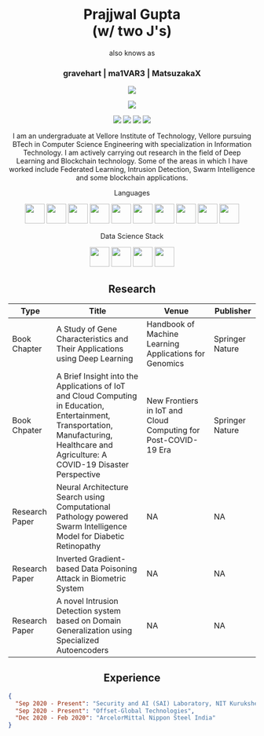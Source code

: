 <!-- <div align="center"> -->
<!-- <img src="https://media.giphy.com/media/3o7aCYCZL0hA0S5Ff2/giphy.gif?cid=790b7611daa23e75f720c15a68d510b173286b0d4ccda82c&rid=giphy.gif&ct=s" width="200"> -->
<!-- <img src="https://media.giphy.com/media/5Zesu5VPNGJlm/giphy-downsized.gif?cid=790b76116a38e6304ccc9ef692471b63191a4bc303f7476a&rid=giphy-downsized.gif&ct=g" width="600">
</div> -->

<h1 align="center" style="border-bottom: none">Prajjwal Gupta <br>(w/ two J's)<br></h1>
<p align="center"> also knows as </p>
<h3 align="center"> <b>gravehart</b> | <b>ma1VAR3</b> | <b>MatsuzakaX</b></h3>
<p align="center">
  <img src="https://readme-typing-svg.herokuapp.com/?lines=Let's+talk+in+data+or+tokens!&font=Fira%20Code&center=true&width=380&height=50">
</p>
<div align="center">

![](https://komarev.com/ghpvc/?username=ma1VAR3&color=blue)

</div>

<p align="center">
<a href="https://twitter.com/withtwojs"><img src="https://img.shields.io/badge/withtwojs-%231DA1F2.svg?style=for-the-badge&logo=Twitter&logoColor=white" /></a>
<a href="https://www.instagram.com/prajjwalgupta_/"><img src="https://img.shields.io/badge/prajjwalgupta_-%23E4405F.svg?style=for-the-badge&logo=Instagram&logoColor=white" /></a>
<a href="https://www.linkedin.com/in/prajjwal-gupta-9bb9381a5/"><img src="https://img.shields.io/badge/linkedin-%230077B5.svg?style=for-the-badge&logo=linkedin&logoColor=white"/></a>   
<a href="https://www.youtube.com/channel/UCOSzXxncJLngdEEhMAR5Lww"><img src="https://img.shields.io/badge/GraveTV-%23FF0000.svg?style=for-the-badge&logo=YouTube&logoColor=white"/></a> 
</p>

<p align="center">I am an undergraduate at Vellore Institute of Technology, Vellore pursuing BTech in Computer Science Engineering with specialization in Information Technology. I am actively carrying out research in the field of Deep Learning and Blockchain technology. Some of the areas in which I have worked include Federated Learning, Intrusion Detection, Swarm Intelligence and some blockchain applications.</p>

<p align="center">Languages</p>
<p align="center">
<img src="https://cdn.jsdelivr.net/gh/devicons/devicon/icons/python/python-original.svg" width="40"/>
<img src="https://cdn.jsdelivr.net/gh/devicons/devicon/icons/c/c-original.svg" width="40"/>
<img src="https://cdn.jsdelivr.net/gh/devicons/devicon/icons/cplusplus/cplusplus-original.svg" width="40"/>
<img src="https://cdn.jsdelivr.net/gh/devicons/devicon/icons/java/java-original.svg" width="40"/>
<img src="https://cdn.jsdelivr.net/gh/devicons/devicon/icons/html5/html5-original.svg" width="40"/>
<img src="https://cdn.jsdelivr.net/gh/devicons/devicon/icons/css3/css3-original.svg" width="40"/>
<img src="https://cdn.jsdelivr.net/gh/devicons/devicon/icons/javascript/javascript-original.svg" width="40"/>
<img src="https://cdn.jsdelivr.net/gh/devicons/devicon/icons/mysql/mysql-original.svg" width="40"/>
<img src="https://banner2.cleanpng.com/20180411/kjq/kisspng-solidity-ethereum-blockchain-smart-contract-progra-blockchain-5ace81fe0c9514.6143250015234831340515.jpg" width="40"/>
<img src="https://cdn.jsdelivr.net/gh/devicons/devicon/icons/bash/bash-original.svg" width="40"/>
</p>

<p align="center">Data Science Stack</p>
<p align="center">
<img src="https://cdn.jsdelivr.net/gh/devicons/devicon/icons/tensorflow/tensorflow-original.svg" width="40"/>
<img src="https://cdn.jsdelivr.net/gh/devicons/devicon/icons/jupyter/jupyter-original-wordmark.svg" width="40"/>
<img src="https://cdn.jsdelivr.net/gh/devicons/devicon/icons/numpy/numpy-original.svg" width="40"/>
<img src="https://cdn.jsdelivr.net/gh/devicons/devicon/icons/pandas/pandas-original.svg" width="40"/>
</p>

<h2 align="center">Research</h2>

<table>
<thead>
  <tr>
    <th>Type</th>
    <th>Title</th>
    <th>Venue</th>
    <th>Publisher</th>
  </tr>
</thead>
<tbody>
  <tr>
    <td>Book Chapter</td>
    <td>A Study of Gene Characteristics and Their Applications using Deep Learning</td>
    <td>Handbook of Machine Learning Applications for Genomics</td>
    <td>Springer Nature</td>
  </tr>
  <tr>
    <td>Book Chpater</td>
    <td>A Brief Insight into the Applications of IoT and Cloud Computing in Education, Entertainment, Transportation, <br>Manufacturing, Healthcare and Agriculture: A COVID-19 Disaster Perspective</td>
    <td>New Frontiers in IoT and Cloud Computing for Post-COVID-19 Era</td>
    <td>Springer Nature</td>
  </tr>
  <tr>
    <td>Research Paper</td>
    <td>Neural Architecture Search using Computational Pathology powered Swarm Intelligence Model for Diabetic Retinopathy</td>
    <td>NA</td>
    <td>NA</td>
  </tr>
  <tr>
    <td>Research Paper</td>
    <td>Inverted Gradient-based Data Poisoning Attack in Biometric System</td>
    <td>NA</td>
    <td>NA</td>
  </tr>
  <tr>
    <td>Research Paper</td>
    <td>A novel Intrusion Detection system based on Domain Generalization using Specialized Autoencoders</td>
    <td>NA</td>
    <td>NA</td>
  </tr>
</tbody>
</table>

<!-- <p align="center">Web Development and Blockchain Stack</p>
<p align="center">
<img src="https://cdn.jsdelivr.net/gh/devicons/devicon/icons/bootstrap/bootstrap-original.svg" width="40"/>
<img src="https://cdn.jsdelivr.net/gh/devicons/devicon/icons/express/express-original.svg" width="40"/>
<img src="https://cdn.jsdelivr.net/gh/devicons/devicon/icons/nodejs/nodejs-original.svg" width="40"/>
<img src="https://cdn.jsdelivr.net/gh/devicons/devicon/icons/react/react-original.svg" width="40"/>
<img src="https://cdn.jsdelivr.net/gh/devicons/devicon/icons/mongodb/mongodb-original.svg" width="40"/>
<img src="https://cdn.jsdelivr.net/gh/devicons/devicon/icons/mocha/mocha-plain.svg" width="40"/>
</p> -->

<!-- <p align="center">Design & Editing</p>
<p align="center">
<img src="https://cdn.jsdelivr.net/gh/devicons/devicon/icons/aftereffects/aftereffects-original.svg" width="40"/>
<img src="https://cdn.jsdelivr.net/gh/devicons/devicon/icons/premierepro/premierepro-plain.svg" width="40"/>
<img src="https://cdn.jsdelivr.net/gh/devicons/devicon/icons/canva/canva-original.svg" width="40"/>
<img src="https://cdn.jsdelivr.net/gh/devicons/devicon/icons/figma/figma-original.svg" width="40"/>
</p> -->

<!-- <div align="center">
<img src="https://media.giphy.com/media/l378B1B0BqDHJPmJG/giphy.gif">
</div> -->

<!-- <p align="center">A hopefully pleasing contribution graph:</p>

<br>

![Prajjwal Gupta's github activity graph](https://activity-graph.herokuapp.com/graph?username=ma1VAR3&theme=react-dark) -->

<!-- <h3>A brief resume</h3>
<hr>

```json
{
  "joined": "2 years ago",
}
```

-->

<h2 align="center">Experience</h2>

```json
{
  "Sep 2020 - Present": "Security and AI (SAI) Laboratory, NIT Kurukshetra",
  "Sep 2020 - Present": "Offset-Global Technologies",
  "Dec 2020 - Feb 2020": "ArcelorMittal Nippon Steel India"
}
```
